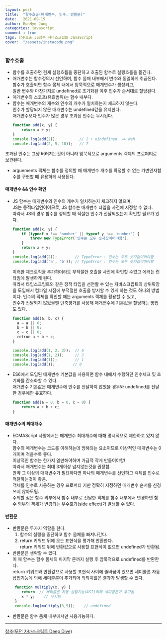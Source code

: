 ```yaml
---
layout: post
title:  "함수호출(매개변수, 인수, 반환문)"
date:   2021-09-15
author: EunHye Jung
categories: javascript
comment : true
tags: 함수호출 JS함수 자바스크립트 JavaScript
cover:  "/assets/instacode.png"
---
```

    
### 함수호출   
    
* 함수를 호출하면 현재 실행흐름을 중단하고 호출된 함수로 실행흐름을 옮긴다.  
* 매개변수는 함수정의시 선언하며, 함수 몸체 내부에서 변수와 동일하게 취급된다.  
  함수가 호출되면 함수 몸체 내에서 암묵적으로 매개변수가 생성되고,  
  일반 변수와 마찬가지로 undefined로 초기화된 이후 인수가 순서대로 할당된다.  
* 매개변수의 스코프(유효범위)는 함수 내부다.  
* 함수는 매개변수의 개수와 인수의 개수가 일치하는지 체크하지 않는다.  
  인수가 할당되지 않은 매개변수는 undefined값을 유지한다.  
  매개변수보다 인수가 많은 경우 초과된 인수는 무시된다.
  ```javascript
  function add(x, y) {
      return x + y;
  }
  console.log(add(2));          // 2 + uindefined  => NaN
  console.log(add(2, 5, 10));   // 7
  ```   
 초과된 인수는 그냥 버러지는것이 아니라 암묵적으로 arguments 객체의 프로퍼티로 보관된다.  
* arguements 객체는 함수를 정의할 때 매개변수 개수를 확정할 수 없는 가변인자함수를 구현할 떄 유용하게 사용된다.  

#### 매개변수 && 인수 확인
    
* JS 함수는 매개변수와 인수의 개수가 일치하는지 체크하지 않으며,  
  JS는 동적타입언어이므로, JS 함수는 매개변수 타입을 사전에 지정할 수 없다.  
  따라서 JS의 경우 함수를 정의할 때 적절한 인수가 전달되었는지 확인할 필요가 있다.
  ```javascript   
  function add(x, y) {
      if (typeof x !== 'number' || typeof y !== 'number') {
          throw new TypeError('인수는 모두 숫자값이어야함');
      }
      return x + y;
  }
  console.log(add(2));        // TypeError : 인수는 모두 숫자값이어야함
  console.log(add('a', 'b')); // TypeError : 인수는 모두 숫자값이어야함
  ```     
  이러한 체크로직을 추가하더라도 부적절한 호출을 사전에 확인할 수없고 에러는 런타임에 발생하게 된다.  
  따라서 타입스크립트와 같은 정적 타입을 선언할 수 있는 자바스크립트의 상위확장을 도입해서 컴파일 시점에 부적절한 호출을 방지할 수 있게 하는 것도 하나의 방법이다. 
  인수의 객체를 확인할 때는 arguments 객체를 활용할 수 있고,  
  인수가 전달되지 않았을땐 단축평가를 사용해 매개변수에 기본값을 할당하는 방법도 있다.
  ```javascript   
  function add(a, b, c) { 
    a = a || 0;
    b = b || 0;
    c = c || 0;
    retrun a + b + c;
  }
  
  console.log(add(1, 2, 3));  // 6
  console.log(add(1, 2));     // 3
  console.log(add(1));        // 1
  console.log(add());        // 0
  ```  
* ES6에서 도입된 매개변수 기본값을 사용하면 함수 내에서 수행하던 인수체크 및 초기화를 간소화할 수 있다.  
  매개변수 기본값은 매개변수에 인수를 전달하지 않았을 경우와 undefined를 전달한 경우에만 유효하다.
  ```javascript   
  function add(a = 0, b = 0, c = 0) {
      return a + b + c;
  }
  ```    
   
#### 매개변수의 최대개수  
    
* ECMAScript 사양에서는 매개변수 최대개수에 대해 명시적으로 제한하고 있지 않다.  
  함수의 매개변수는 코드를 이해하는데 방해되는 요소이므로 이상적인 매개변수는 0개이며 적을수록 좋다.  
  이상적인 함수는 한가지 일만해야하며 가급적 작게 만들어야함!   
  따라서 매개변수는 최대 3개이상 넘지않는것을 권장함.   
  만약 그 이상의 매개변수가 필요하다면 하나의 매개변수를 선언하고 객체를 인수로 적달하는것이 좋음.  
  객체를 인수로 사용하는 경우 프로퍼티 키만 정확히 지정하면 매개변수 순서를 신경쓰지 않아도됨.  
  주의할 점은 함수 외부에서 함수 내부로 전달한 객체를 함수 내부에서 변경하면 함수 외부의 객체가 변경되는 부수효과(side effect)가 발생할 수 있다.  
     
#### 반환문    
   
* 반환문은 두가지 역할을 한다.   
  1) 함수의 실행을 중단하고 함수 몸체를 빠져나간다.  
  2) return 키워드 뒤에 오는 표현식을 평가해 반환한다.  
     return 키워드 뒤에 반환값으로 사용할 표현식이 없으면 undefined가 반환됨.  
* 반환문은 생략할 수 있다.  
  이 때 함수는 함수 몸체의 마지막 문까지 실행 후 암묵적으로 undefined를 반환한다.   
  return 키워드와 반환값으로 사용할 표현식 사이에 줄바꿈이 있으면 세미콜론 자동삽입기능에 의해 세미콜론이 추가되어 의되치않은 결과가 발생할 수 있다.
  ```javascript   
   function multiply(x, y) {
      return  // 세미콜론 자동 삽입기능(ASI)의해 세미콜론이 추가됨.  
      x * y;    // 무시됨
   }
   console.log(multiply(3,5));    // undefined  
  ```   
* 반환문은 함수 몸체 내부에서만 사용가능하다.       

    
- - -   
      
[참조(모던 자바스크립트 Deep Dive)](https://book.naver.com/bookdb/book_detail.nhn?bid=16710547)
   
